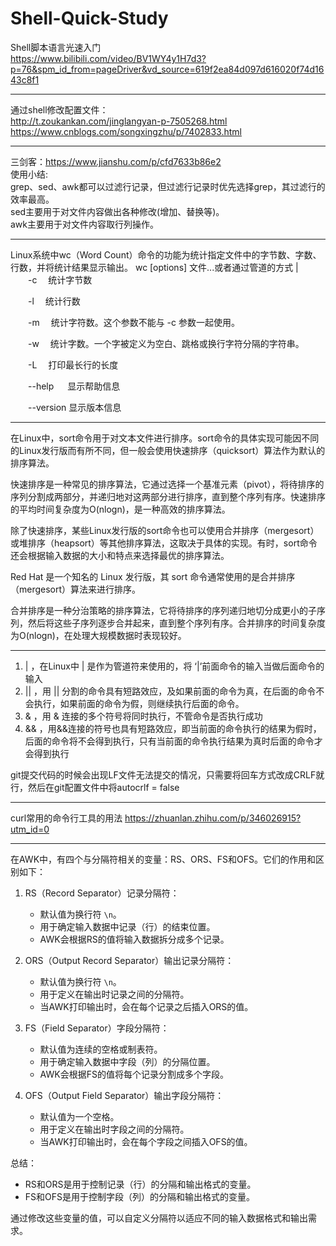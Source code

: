 # Shell-Quick-Study
Shell脚本语言光速入门<br />
https://www.bilibili.com/video/BV1WY4y1H7d3?p=76&spm_id_from=pageDriver&vd_source=619f2ea84d097d616020f74d1643c8f1

----

通过shell修改配置文件：<br />
http://t.zoukankan.com/jinglangyan-p-7505268.html<br />
https://www.cnblogs.com/songxingzhu/p/7402833.html<br />

----

三剑客：https://www.jianshu.com/p/cfd7633b86e2 <br />
使用小结:<br />
grep、sed、awk都可以过滤行记录，但过滤行记录时优先选择grep，其过滤行的效率最高。<br />
sed主要用于对文件内容做出各种修改(增加、替换等)。<br />
awk主要用于对文件内容取行列操作。<br />

----

Linux系统中wc（Word Count）命令的功能为统计指定文件中的字节数、字数、行数，并将统计结果显示输出。
wc [options] 文件...或者通过管道的方式 |<br />
　　-c　  统计字节数

　　-l　   统计行数

　　-m　 统计字符数。这个参数不能与 -c 参数一起使用。

　　-w　 统计字数。一个字被定义为空白、跳格或换行字符分隔的字符串。

　　-L　 打印最长行的长度

　　--help 　  显示帮助信息

　　--version  显示版本信息

  ----

  在Linux中，sort命令用于对文本文件进行排序。sort命令的具体实现可能因不同的Linux发行版而有所不同，但一般会使用快速排序（quicksort）算法作为默认的排序算法。

快速排序是一种常见的排序算法，它通过选择一个基准元素（pivot），将待排序的序列分割成两部分，并递归地对这两部分进行排序，直到整个序列有序。快速排序的平均时间复杂度为O(nlogn)，是一种高效的排序算法。

除了快速排序，某些Linux发行版的sort命令也可以使用合并排序（mergesort）或堆排序（heapsort）等其他排序算法，这取决于具体的实现。有时，sort命令还会根据输入数据的大小和特点来选择最优的排序算法。


Red Hat 是一个知名的 Linux 发行版，其 sort 命令通常使用的是合并排序（mergesort）算法来进行排序。

合并排序是一种分治策略的排序算法，它将待排序的序列递归地切分成更小的子序列，然后将这些子序列逐步合并起来，直到整个序列有序。合并排序的时间复杂度为O(nlogn)，在处理大规模数据时表现较好。

 ----

 1. | ，在Linux中 | 是作为管道符来使用的，将 ‘|’前面命令的输入当做后面命令的输入
2. || ，用 || 分割的命令具有短路效应，及如果前面的命令为真，在后面的命令不会执行，如果前面的命令为假，则继续执行后面的命令。
3. & ，用 & 连接的多个符号将同时执行，不管命令是否执行成功
4. && ，用&&连接的符号也具有短路效应，即当前面的命令执行的结果为假时，后面的命令将不会得到执行，只有当前面的命令执行结果为真时后面的命令才会得到执行

git提交代码的时候会出现LF文件无法提交的情况，只需要将回车方式改成CRLF就行，然后在git配置文件中将autocrlf = false


----

curl常用的命令行工具的用法
https://zhuanlan.zhihu.com/p/346026915?utm_id=0

----

在AWK中，有四个与分隔符相关的变量：RS、ORS、FS和OFS。它们的作用和区别如下：

1. RS（Record Separator）记录分隔符：
   - 默认值为换行符 `\n`。
   - 用于确定输入数据中记录（行）的结束位置。
   - AWK会根据RS的值将输入数据拆分成多个记录。

2. ORS（Output Record Separator）输出记录分隔符：
   - 默认值为换行符 `\n`。
   - 用于定义在输出时记录之间的分隔符。
   - 当AWK打印输出时，会在每个记录之后插入ORS的值。

3. FS（Field Separator）字段分隔符：
   - 默认值为连续的空格或制表符。
   - 用于确定输入数据中字段（列）的分隔位置。
   - AWK会根据FS的值将每个记录分割成多个字段。

4. OFS（Output Field Separator）输出字段分隔符：
   - 默认值为一个空格。
   - 用于定义在输出时字段之间的分隔符。
   - 当AWK打印输出时，会在每个字段之间插入OFS的值。

总结：
- RS和ORS是用于控制记录（行）的分隔和输出格式的变量。
- FS和OFS是用于控制字段（列）的分隔和输出格式的变量。

通过修改这些变量的值，可以自定义分隔符以适应不同的输入数据格式和输出需求。
